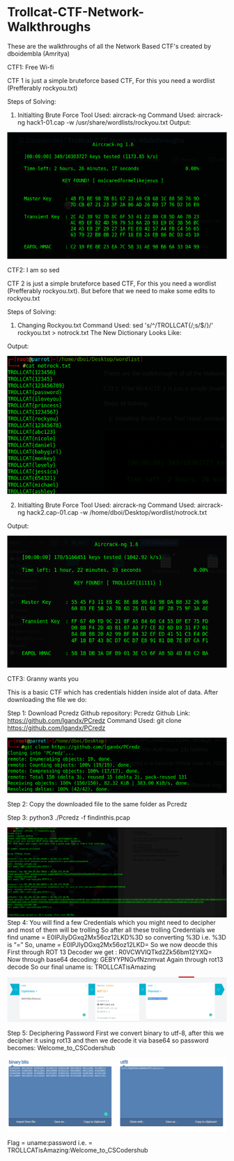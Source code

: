 # Trollcat-CTF-Network-Walkthroughs
These are the walkthroughs of all the Network Based CTF's created by dboidembla (Amritya)

CTF1: Free Wi-fi

CTF 1 is just a simple bruteforce based CTF, For this you need a wordlist (Prefferably rockyou.txt) 

Steps of Solving:
1. Initialting Brute Force
	Tool Used: aircrack-ng
	Command Used: aircrack-ng hack1-01.cap -w /usr/share/wordlists/rockyou.txt 
Output:
	
  
![](CTF_Walkthrough/CTF1.png)
  
CTF2: I am so sed

CTF 2 is just a simple bruteforce based CTF, For this you need a wordlist (Prefferably rockyou.txt). But before that we need to make some edits to rockyou.txt

Steps of Solving:
1. Changing Rockyou.txt
	Command Used: sed 's/^/TROLLCAT{/;s/$/}/' rockyou.txt > notrock.txt
	The New Dictionary Looks Like:
	
Output:


![](CTF_Walkthrough/CTF2_1.png)

2. Initialting Brute Force
	Tool Used: aircrack-ng
	Command Used: aircrack-ng hack2.cap-01.cap -w /home/dboi/Desktop/wordlist/notrock.txt 

Output:

![](CTF_Walkthrough/CTF2_2.png)


CTF3: Granny wants you

This is a basic CTF which has credentials hidden inside alot of data.
After downloading the file we do:

Step 1: Download Pcredz
Github repository: Pcredz
Github Link: https://github.com/lgandx/PCredz
Command Used: git clone https://github.com/lgandx/PCredz

![](CTF_Walkthrough/CTF3_1.png)

Step 2: Copy the downloaded file to the same folder as Pcredz

Step 3: python3 ./Pcredz -f   findinthis.pcap


![](CTF_Walkthrough/CTF3_2.png)
Step 4: You will find a few Credentials which you might need to decipher and most of them will be trolling
So after all these trolling Credentials we find 
uname = E0IPJIyDGxq2Mx56oz12LKD%3D
so converting %3D i.e. %3D is “=”
So, uname = E0IPJIyDGxq2Mx56oz12LKD=
So we now deocde this
First through ROT 13 Decoder
we get : R0VCWVlQTkd2Zk56bm12YXQ=
Now through base64 decoding: GEBYYPNGvfNznmvat
Again through rot13 decode
So our final uname is: TROLLCATisAmazing

![](CTF_Walkthrough/CTF3_3.png)


Step 5: Deciphering Password
First we convert binary to utf-8, after this we decipher it using rot13 and then we decode it via base64
so password becomes: Welcome_to_CSCodershub

![](CTF_Walkthrough/CTF3_4.png)

Flag = uname:password
i.e. = TROLLCATisAmazing:Welcome_to_CSCodershub

